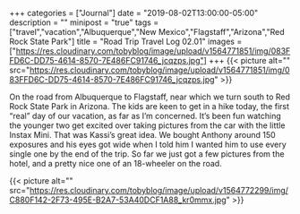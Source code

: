 +++
categories = ["Journal"]
date = "2019-08-02T13:00:00-05:00"
description = ""
minipost = "true"
tags = ["travel","vacation","Albuquerque","New Mexico","Flagstaff","Arizona","Red Rock State Park"]
title = "Road Trip Travel Log 02.01"
images = ["https://res.cloudinary.com/tobyblog/image/upload/v1564771851/img/083FFD6C-DD75-4614-8570-7E486FC91746_jcqzps.jpg"]
+++
{{< picture alt="" src="https://res.cloudinary.com/tobyblog/image/upload/v1564771851/img/083FFD6C-DD75-4614-8570-7E486FC91746_jcqzps.jpg" >}}

On the road from Albuquerque to Flagstaff, near which we turn south to Red Rock State Park in Arizona. The kids are keen to get in a hike today, the first “real” day of our vacation, as far as I’m concerned. It’s been fun watching the younger two get excited over taking pictures  from the car with the little Instax Mini. That was Kassi’s great idea. We bought Anthony around 150 exposures and his eyes got wide when I told him I wanted him to use every single one by the end of the trip. So far we just got a few pictures from the hotel, and a pretty nice one of an 18-wheeler on the road.

{{< picture alt="" src="https://res.cloudinary.com/tobyblog/image/upload/v1564772299/img/C880F142-2F73-495E-B2A7-53A40DCF1A88_kr0mmx.jpg" >}}
